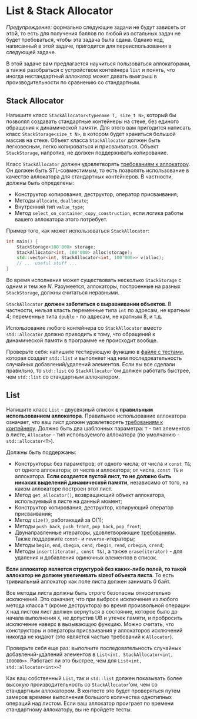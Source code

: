# List & Stack Allocator

*Предупреждение:* формально следующие задачи не будут зависеть от этой, то есть для получения баллов по любой из остальных задач не будет требоваться, чтобы эта задача была сдана. Однако код, написанный в этой задаче, пригодится для переиспользования в следующей задаче.

В этой задаче вам предлагается научиться пользоваться аллокаторами, а также разобраться с устройством контейнера `list` и понять, что иногда нестандартный аллокатор может давать выигрыш в производительности по сравнению со стандартным.

## Stack Allocator

Напишите класс `StackAllocator<typename T, size_t N>`, который бы позволял создавать стандартные контейнеры на стеке, без единого обращения к динамической памяти. Для этого вам пригодится написать класс `StackStorage<size_t N>`, в котором будет храниться большой массив на стеке. Объект класса `StackAllocator` должен быть легковесным, легко копироваться и присваиваться. Объект `StackStorage`, напротив, не должен поддерживать копирование.

Класс `StackAllocator` должен удовлетворять [требованиям к аллокатору](https://en.cppreference.com/w/cpp/named_req/Allocator). Он должен быть STL-совместимым, то есть позволять использование в качестве аллокатора для стандартных контейнеров. В частности, должны быть определены:

- Конструктор копирования, деструктор, оператор присваивания;
- Методы `allocate`, `deallocate`;
- Внутренний тип `value_type`;
- Метод `select_on_container_copy_construction`, если логика работы вашего аллокатора этого потребует.


Пример того, как может использоваться `StackAllocator`:

```c++
int main() {
	StackStorage<100'000> storage;
	StackAllocator<int, 100'000> alloc(storage);
	std::vector<int, StackAllocator<int, 100'000>> v(alloc);
	// ... useful stuff ...
}
```

Во время исполнения может существовать несколько `StackStorage` с одним и тем же $N$. Разумеется, аллокаторы, построенные на разных `StackStorage`, должны считаться неравными.

`StackAllocator` **должен заботиться о выравнивании объектов**. В частности, нельзя класть переменные типа `int` по адресам, не кратным $4$; переменные типа `double` - по адресам, не кратным $8$, и т.д.

Использование любого контейнера со `StackAllocator` вместо `std::allocator` должно приводить к тому, что обращений к динамической памяти в программе не происходит вообще.

Проверьте себя: напишите тестирующую функцию в [файле с тестами](./test.cpp), которая создает `std::list` и выполняет над ним последовательность случайных добавлений/удалений элементов. Если вы все сделали правильно, то `std::list` со `StackAllocator`'ом должен работать быстрее, чем `std::list` со стандартным аллокатором.

## List

Напишите класс `List` - двусвязный список **с правильным использованием аллокатора**. Правильное использование аллокатора означает, что ваш лист должен удовлетворять [требованиям к контейнеру](https://en.cppreference.com/w/cpp/named_req/AllocatorAwareContainer).
Должно быть два шаблонных параметра: `T` - тип элементов в листе, `Allocator` - тип используемого аллокатора (по умолчанию - `std::allocator<T>`).

Должны быть поддержаны:
- Конструкторы: без параметров; от одного числа; от числа и `const T&`; от одного аллокатора; от числа и аллокатора; от числа, `const T&` и аллокатора. **Если создается пустой лист, то не должно быть никаких выделений динамической памяти**, независимо от того, на каком аллокаторе построен этот лист.
- Метод `get_allocator()`, возвращающий объект аллокатора, используемый в листе на данный момент;
- Конструктор копирования, деструктор, копирующий оператор присваивания;
- Метод `size()`, работающий за O(1);
- Методы `push_back`, `push_front`, `pop_back`, `pop_front`;
- Двунаправленные итераторы, удовлетворяющие [требованиям](https://en.cppreference.com/w/cpp/named_req/BidirectionalIterator). Также поддержите `const`- и `reverse`-итераторы;
- Методы `begin`, `end`, `cbegin`, `cend`, `rbegin`, `rend`, `crbegin`, `crend`;
- Методы `insert(iterator, const T&)`, а также `erase(iterator)` - для удаления и добавления одиночных элементов в список.

**Если аллокатор является структурой без каких-либо полей, то такой аллокатор не должен увеличивать sizeof объекта листа**. То есть тривиальный аллокатор как поле листа должен занимать $0$ байт.

Все методы листа должны быть строго безопасны относительно исключений. Это означает, что при выбросе исключения из любого метода класса `T` (кроме деструктора) во время произвольной операции `X` над листом лист должен вернуться в состояние, которое было до начала выполнения `X`, не допустив UB и утечек памяти, и пробросить исключение наверх в вызывающую функцию. Можно считать, что конструкторы и операторы присваивания у аллокаторов исключений никогда не кидают (это является частью требований к `Allocator`).

Проверьте себя еще раз: выполните последовательность случайных добавлений-удалений элементов в `List<int, StackAllocator<int, 100000>>`. Работает ли это быстрее, чем для `List<int, std::allocator<int>>`?

Как ваш собственный `List`, так и `std::list` должен показывать более высокую производительность со `StackAllocator`’ом, чем со стандартным аллокатором. В контесте это будет проверяться путем замеров времени выполнения большого количества однотипных операций над листом. Если ваш аллокатор проиграет по времени стандартному аллокатору, вы не пройдете тесты.

